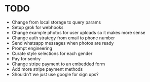 # TODO

- Change from local storage to query params
- Setup grok for webhooks
- Change example photos for user uploads so it makes more sense
- Change auth strategy from email to phone number
- Send whatsapp messages when photos are ready
- Prompt engineering
- Curate style selections for each gender
- Pay for sentry
- Change stripe payment to an embedded form
- Add more stripe payment methods
- Shouldn't we just use google for sign ups?
